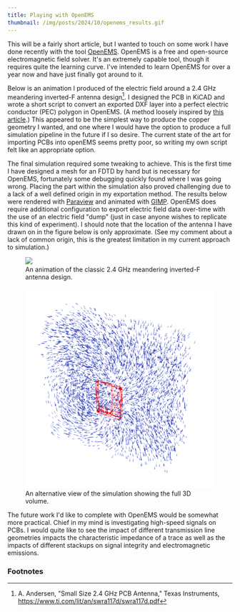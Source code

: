 ```yaml
---
title: Playing with OpenEMS
thumbnail: /img/posts/2024/10/openems_results.gif
---
```



This will be a fairly short article, but I wanted to touch on some work I have done recently with
the tool [OpenEMS](https://www.openems.de/). OpenEMS is a free and open-source electromagnetic field
solver. It's an extremely capable tool, though it requires quite the learning curve. I've intended
to learn OpenEMS for over a year now and have just finally got around to it.

Below is an animation I produced of the electric field around a 2.4 GHz meandering inverted-F 
antenna design[^1]. I designed the PCB in KiCAD and wrote a short script to convert an exported DXF
layer into a perfect electric conductor (PEC) polygon in OpenEMS. (A method loosely inspired by 
<a href="https://rfwithcare.com/portfolio/kicad-pcb-layout-simulation-with-openems-fdtd/">this article</a>.)
This appeared to be the simplest way to produce the copper geometry I wanted, and one where I would
have the option to produce a full simulation pipeline in the future if I so desire. The current 
state of the art for importing PCBs into openEMS seems pretty poor, so writing my own script felt
like an appropriate option.

The final simulation required some tweaking to achieve. This is the first time I have designed a 
mesh for an FDTD by hand but is necessary for OpenEMS, fortunately some debugging quickly found
where I was going wrong. Placing the part within the simulation also proved challenging due to a 
lack of a well defined origin in my exportation method. The results below were rendered with 
<a href="https://www.paraview.org/">Paraview</a> and animated with <a href="https://www.gimp.org/">GIMP</a>. 
OpenEMS does require additional configuration to export electric field data over-time with the use 
of an electric field "dump" (just in case anyone wishes to replicate this kind of experiment). I 
should note that the location of the antenna I have drawn on in the figure below is only 
approximate. (See my comment about a lack of common origin, this is the greatest limitation in my
current approach to simulation.)


<figure>
    <img src="/img/posts/2024/10/openems_results.gif" />
    <figcaption>An animation of the classic 2.4 GHz meandering inverted-F antenna design.</figcaption>
</figure>


<figure>
    <img src="/img/posts/2024/10/openems_static.png" />
    <figcaption>An alternative view of the simulation showing the full 3D volume.</figcaption>
</figure>


The future work I'd like to complete with OpenEMS would be somewhat more practical. Chief in my mind
is investigating high-speed signals on PCBs. I would quite like to see the impact of different
transmission line geometries impacts the characteristic impedance of a trace as well as the impacts
of different stackups on signal integrity and electromagnetic emissions. 


### Footnotes

[^1]: A. Andersen, "Small Size 2.4 GHz PCB Antenna," Texas Instruments, <a href="https://www.ti.com/lit/an/swra117d/swra117d.pdf">https://www.ti.com/lit/an/swra117d/swra117d.pdf</a>